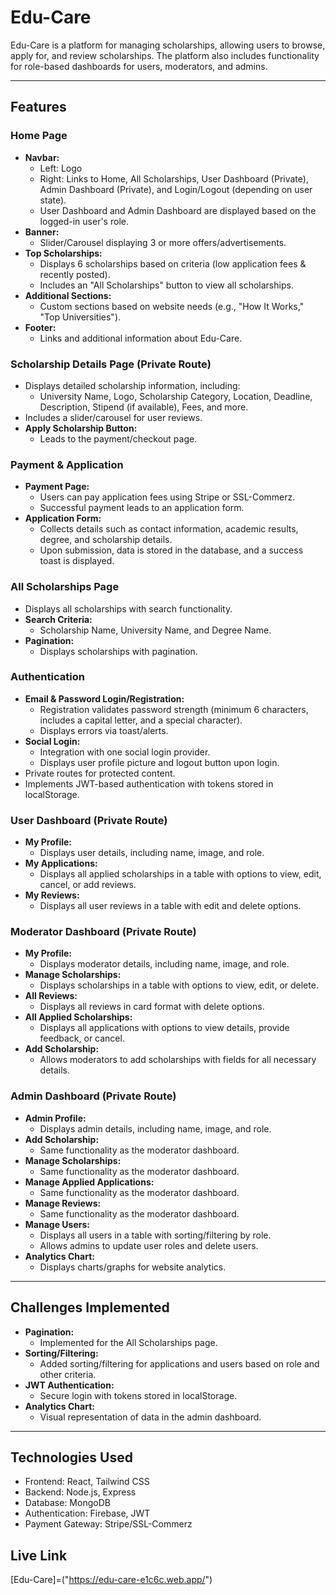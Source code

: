 # Edu-Care

Edu-Care is a platform for managing scholarships, allowing users to browse, apply for, and review scholarships. The platform also includes functionality for role-based dashboards for users, moderators, and admins.

---

## Features

### Home Page
- **Navbar:**
  - Left: Logo
  - Right: Links to Home, All Scholarships, User Dashboard (Private), Admin Dashboard (Private), and Login/Logout (depending on user state).
  - User Dashboard and Admin Dashboard are displayed based on the logged-in user's role.
- **Banner:**
  - Slider/Carousel displaying 3 or more offers/advertisements.
- **Top Scholarships:**
  - Displays 6 scholarships based on criteria (low application fees & recently posted).
  - Includes an "All Scholarships" button to view all scholarships.
- **Additional Sections:**
  - Custom sections based on website needs (e.g., "How It Works," "Top Universities").
- **Footer:**
  - Links and additional information about Edu-Care.

### Scholarship Details Page (Private Route)
- Displays detailed scholarship information, including:
  - University Name, Logo, Scholarship Category, Location, Deadline, Description, Stipend (if available), Fees, and more.
- Includes a slider/carousel for user reviews.
- **Apply Scholarship Button:**
  - Leads to the payment/checkout page.

### Payment & Application
- **Payment Page:**
  - Users can pay application fees using Stripe or SSL-Commerz.
  - Successful payment leads to an application form.
- **Application Form:**
  - Collects details such as contact information, academic results, degree, and scholarship details.
  - Upon submission, data is stored in the database, and a success toast is displayed.

### All Scholarships Page
- Displays all scholarships with search functionality.
- **Search Criteria:**
  - Scholarship Name, University Name, and Degree Name.
- **Pagination:**
  - Displays scholarships with pagination.

### Authentication
- **Email & Password Login/Registration:**
  - Registration validates password strength (minimum 6 characters, includes a capital letter, and a special character).
  - Displays errors via toast/alerts.
- **Social Login:**
  - Integration with one social login provider.
  - Displays user profile picture and logout button upon login.
- Private routes for protected content.
- Implements JWT-based authentication with tokens stored in localStorage.

### User Dashboard (Private Route)
- **My Profile:**
  - Displays user details, including name, image, and role.
- **My Applications:**
  - Displays all applied scholarships in a table with options to view, edit, cancel, or add reviews.
- **My Reviews:**
  - Displays all user reviews in a table with edit and delete options.

### Moderator Dashboard (Private Route)
- **My Profile:**
  - Displays moderator details, including name, image, and role.
- **Manage Scholarships:**
  - Displays scholarships in a table with options to view, edit, or delete.
- **All Reviews:**
  - Displays all reviews in card format with delete options.
- **All Applied Scholarships:**
  - Displays all applications with options to view details, provide feedback, or cancel.
- **Add Scholarship:**
  - Allows moderators to add scholarships with fields for all necessary details.

### Admin Dashboard (Private Route)
- **Admin Profile:**
  - Displays admin details, including name, image, and role.
- **Add Scholarship:**
  - Same functionality as the moderator dashboard.
- **Manage Scholarships:**
  - Same functionality as the moderator dashboard.
- **Manage Applied Applications:**
  - Same functionality as the moderator dashboard.
- **Manage Reviews:**
  - Same functionality as the moderator dashboard.
- **Manage Users:**
  - Displays all users in a table with sorting/filtering by role.
  - Allows admins to update user roles and delete users.
- **Analytics Chart:**
  - Displays charts/graphs for website analytics.

---

## Challenges Implemented
- **Pagination:**
  - Implemented for the All Scholarships page.
- **Sorting/Filtering:**
  - Added sorting/filtering for applications and users based on role and other criteria.
- **JWT Authentication:**
  - Secure login with tokens stored in localStorage.
- **Analytics Chart:**
  - Visual representation of data in the admin dashboard.

---

## Technologies Used
- Frontend: React, Tailwind CSS
- Backend: Node.js, Express
- Database: MongoDB
- Authentication: Firebase, JWT
- Payment Gateway: Stripe/SSL-Commerz

## Live Link 
[Edu-Care]=("https://edu-care-e1c6c.web.app/")
